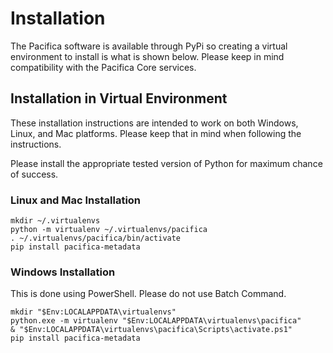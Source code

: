 # Installation

The Pacifica software is available through PyPi so creating a virtual
environment to install is what is shown below. Please keep in mind
compatibility with the Pacifica Core services.

## Installation in Virtual Environment

These installation instructions are intended to work on both Windows,
Linux, and Mac platforms. Please keep that in mind when following the
instructions.

Please install the appropriate tested version of Python for maximum
chance of success.

### Linux and Mac Installation

```
mkdir ~/.virtualenvs
python -m virtualenv ~/.virtualenvs/pacifica
. ~/.virtualenvs/pacifica/bin/activate
pip install pacifica-metadata
```

### Windows Installation

This is done using PowerShell. Please do not use Batch Command.

```
mkdir "$Env:LOCALAPPDATA\virtualenvs"
python.exe -m virtualenv "$Env:LOCALAPPDATA\virtualenvs\pacifica"
& "$Env:LOCALAPPDATA\virtualenvs\pacifica\Scripts\activate.ps1"
pip install pacifica-metadata
```
